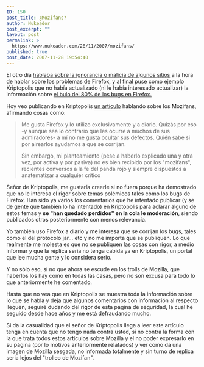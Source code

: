 ```yaml
---
ID: 150
post_title: ¿Mozifans?
author: Nukeador
post_excerpt: ""
layout: post
permalink: >
  https://www.nukeador.com/28/11/2007/mozifans/
published: true
post_date: 2007-11-28 19:54:40
---
```

<p> El otro día <a href="http://www.nukeador.com/18/11/2007/ignorancia-o-malicia/">hablaba sobre la ignorancia o malicia de algunos sitios</a> a la hora de hablar sobre los problemas de Firefox, y al final puse como ejemplo Kriptopolis que no había actualizado (ni le había interesado actualizar) la información sobre <a href="http://www.mozilla-hispano.org/2007/11/17/13-firefox-3-saldra-con-el-80-de-bugs-sin-corregir">el bulo del 80% de los bugs en Firefox.</a></p>

<p>Hoy veo publicando en Kriptopolis <a href="http://www.kriptopolis.org/mozifans">un artículo</a> hablando sobre los Mozifans, afirmando cosas como:</p>

<blockquote>
<p>Me gusta Firefox y lo utilizo exclusivamente y a diario. Quizás por eso -y aunque sea lo contrario que les ocurre a muchos de sus admiradores- a mí no me gusta ocultar sus defectos. Quién sabe si por airearlos ayudamos a que se corrijan.</p>
<p>Sin embargo, mi planteamiento (pese a haberlo explicado una y otra vez, por activa y por pasiva) no es bien recibido por los "mozifans", recientes conversos a la fe del panda rojo y siempre dispuestos a anatematizar a cualquier crítico</p>
</blockquote>

<p>
Señor de Kriptopolis, me gustaría creerle si no fuera porque ha demostrado que no le interesa el rigor sobre temas polémicos tales como los bugs de Firefox. Han sido ya varios los comentarios que he intentado publicar (y se de gente que también lo ha intentado) en Kriptopolis para aclarar alguno de estos temas y <strong>se "han quedado perdidos" en la cola le moderación</strong>, siendo publicados otros posteriormente con menos relevancia.</p><p>Yo también uso Firefox a diario y me interesa que se corrijan los bugs, tales como el del protocolo jar... etc y no me importa que se publiquen. Lo que realmente me molesta es que no se publiquen las cosas con rigor, a medio informar y que la réplica seria no tenga cabida ya en Kriptopolis, un portal que lee mucha gente y lo considera serio.</p>

<p>Y no sólo eso, si no que ahora se escude en los trolls de Mozilla, que haberlos los hay como en todas las casas, pero no son excusa para todo lo que anteriormente he comentado.</p>

<p>Hasta que no vea que en Kriptopolis se muestra toda la información sobre lo que se habla y deja que algunos comentarios con información al respecto lleguen, seguiré dudando del rigor de esta página de seguridad, la cual he seguido desde hace años y me está defraudando mucho.</p><p>Si da la casualidad que el señor de Kriptopolis llega a leer este artículo tenga en cuenta que no tengo nada contra usted, si no contra la forma con la que trata todos estos artículos sobre Mozilla y el no poder expresarlo en su página (por lo motivos anteriormente relatados) y ver como da una imagen de Mozilla sesgada, no informada totalmente y sin turno de replica seria lejos del "trolleo de Mozifan".</p>